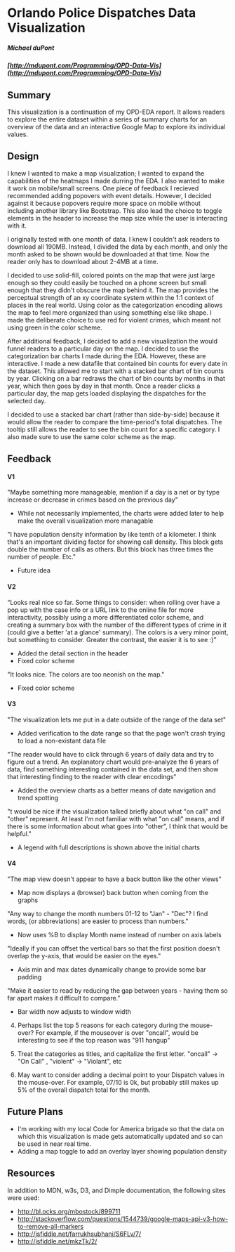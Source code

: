 # Orlando Police Dispatches Data Visualization
##### Michael duPont
##### [http://mdupont.com/Programming/OPD-Data-Vis](http://mdupont.com/Programming/OPD-Data-Vis)

## Summary

This visualization is a continuation of my OPD-EDA report. It allows readers to explore the entire dataset within a series of summary charts for an overview of the data and an interactive Google Map to explore its individual values.

## Design

I knew I wanted to make a map visualization; I wanted to expand the capabilities of the heatmaps I made durring the EDA. I also wanted to make it work on mobile/small screens. One piece of feedback I recieved recommended adding popovers with event details. However, I decided against it because popovers require more space on mobile without including another library like Bootstrap. This also lead the choice to toggle elements in the header to increase the map size while the user is interacting with it.

I originally tested with one month of data. I knew I couldn't ask readers to download all 190MB. Instead, I divided the data by each month, and only the month asked to be shown would be downloaded at that time. Now the reader only has to download about 2-4MB at a time.

I decided to use solid-fill, colored points on the map that were just large enough so they could easily be touched on a phone screen but small enough that they didn't obscure the map behind it. The map provides the perceptual strength of an xy coordinate system within the 1:1 context of places in the real world. Using color as the categorization encoding allows the map to feel more organized than using something else like shape. I made the deliberate choice to use red for violent crimes, which meant not using green in the color scheme.

After additional feedback, I decided to add a new visualization the would funnel readers to a particular day on the map. I decided to use the categorization bar charts I made during the EDA. However, these are interactive. I made a new datafile that contained bin counts for every date in the dataset. This allowed me to start with a stacked bar chart of bin counts by year. Clicking on a bar redraws the chart of bin counts by months in that year, which then goes by day in that month. Once a reader clicks a particular day, the map gets loaded displaying the dispatches for the selected day.

I decided to use a stacked bar chart (rather than side-by-side) because it would allow the reader to compare the time-period's total dispatches. The tooltip still allows the reader to see the bin count for a specific category. I also made sure to use the same color scheme as the map.

## Feedback

#### V1

"Maybe something more manageable, mention if a day is a net or by type increase or decrease in crimes based on the previous day"
- While not necessarily implemented, the charts were added later to help make the overall visualization more managable

"I have population density information by like tenth of a kilometer. I think that's an important dividing factor for showing call density. This block gets double the number of calls as others. But this block has three times the number of people. Etc."
- Future idea

#### V2

“Looks real nice so far. Some things to consider: when rolling over have a pop up with the case info or a URL link to the online file for more interactivity, possibly using a more differentiated color scheme, and creating a summary box with the number of the different types of crime in it (could give a better 'at a glance' summary). The colors is a very minor point, but something to consider. Greater the contrast, the easier it is to see :)”
- Added the detail section in the header
- Fixed color scheme

"It looks nice. The colors are too neonish on the map."
- Fixed color scheme

#### V3

"The visualization lets me put in a date outside of the range of the data set"
- Added verification to the date range so that the page won't crash trying to load a non-existant data file

"The reader would have to click through 6 years of daily data and try to figure out a trend. An explanatory chart would pre-analyze the 6 years of data, find something interesting contained in the data set, and then show that interesting finding to the reader with clear encodings"
- Added the overview charts as a better means of date navigation and trend spotting

"t would be nice if the visualization talked briefly about what "on call" and "other" represent. At least I'm not familiar with what "on call" means, and if there is some information about what goes into "other", I think that would be helpful."
- A legend with full descriptions is shown above the initial charts

#### V4

"The map view doesn't appear to have a back button like the other views"
- Map now displays a (browser) back button when coming from the graphs

"Any way to change the month numbers 01-12 to "Jan" - "Dec"?    I find words, (or abbreviations) are easier to process than numbers."
- Now uses %B to display Month name instead of number on axis labels

"Ideally if you can offset the vertical bars so that the first position doesn't overlap the y-axis, that would be easier on the eyes."
- Axis min and max dates dynamically change to provide some bar padding

"Make it easier to read by reducing the gap between years - having them so far apart makes it difficult to compare."
- Bar width now adjusts to window width

4. Perhaps list the top 5 reasons for each category during the mouse-over?  For example, if the mouseover is over "oncall", would be interesting to see if the top reason was "911 hangup"  

5. Treat the categories as titles, and capitalize the first letter. "oncall" -> "On Call" , "violent" -> "Violant", etc

6. May want to consider adding a decimal point to your Dispatch values in the mouse-over.  For example, 07/10 is 0k, but probably still makes up 5% of the overall dispatch total for the month.

## Future Plans

- I'm working with my local Code for America brigade so that the data on which this visualization is made gets automatically updated and so can be used in near real time.
- Adding a map toggle to add an overlay layer showing population density

## Resources

In addition to MDN, w3s, D3, and Dimple documentation, the following sites were used:

* http://bl.ocks.org/mbostock/899711
* http://stackoverflow.com/questions/1544739/google-maps-api-v3-how-to-remove-all-markers
* http://jsfiddle.net/farrukhsubhani/S6FLv/7/
* http://jsfiddle.net/mkzTk/2/